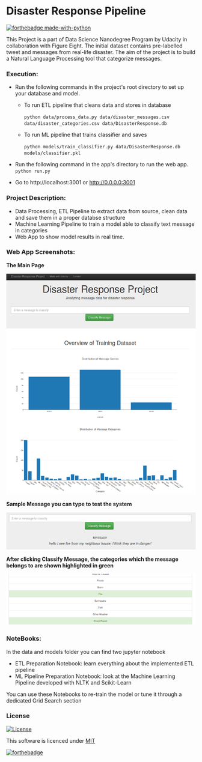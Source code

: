 # Disaster Response Pipeline

[![forthebadge made-with-python](http://ForTheBadge.com/images/badges/made-with-python.svg)](https://www.python.org/)

This Project is a part of Data Science Nanodegree Program by Udacity in collaboration with Figure Eight. The initial dataset contains pre-labelled tweet and messages from real-life disaster. The aim of the project is to build a Natural Language Processing tool that categorize messages.

### Execution:

- Run the following commands in the project's root directory to set up your database and model.

    - To run ETL pipeline that cleans data and stores in database
	
        `python data/process_data.py data/disaster_messages.csv data/disaster_categories.csv data/DisasterResponse.db`
		
    - To run ML pipeline that trains classifier and saves
	
        `python models/train_classifier.py data/DisasterResponse.db models/classifier.pkl`

- Run the following command in the app's directory to run the web app.
    `python run.py`

- Go to http://localhost:3001 or http://0.0.0.0:3001


### Project Description:

- Data Processing, ETL Pipeline to extract data from source, clean data and save them in a proper databse structure
- Machine Learning Pipeline to train a model able to classify text message in categories
- Web App to show model results in real time.


### Web App Screenshots:

**The Main Page**

![](https://github.com/s0umitra/Disaster-Response-Pipeline/blob/master/screenshots/main_page.png)

**Sample Message you can type to test the system**

![](https://github.com/s0umitra/Disaster-Response-Pipeline/blob/master/screenshots/sample_input.png)

**After clicking Classify Message, the categories which the message belongs to are shown highlighted in green**

![](https://github.com/s0umitra/Disaster-Response-Pipeline/blob/master/screenshots/sample_output.png)


### NoteBooks:

In the data and models folder you can find two jupyter notebook

- ETL Preparation Notebook: learn everything about the implemented ETL pipeline
- ML Pipeline Preparation Notebook: look at the Machine Learning Pipeline developed with NLTK and Scikit-Learn

You can use these Notebooks to re-train the model or tune it through a dedicated Grid Search section

### License

[![License](http://img.shields.io/:license-mit-blue.svg?style=flat-square)](https://github.com/s0umitra/Disaster-Response-Pipeline/blob/master/LICENSE)

This software is licenced under [MIT](https://github.com/s0umitra/Disaster-Response-Pipeline/blob/master/LICENSE)

[![forthebadge](https://forthebadge.com/images/badges/built-with-love.svg)](https://forthebadge.com)
